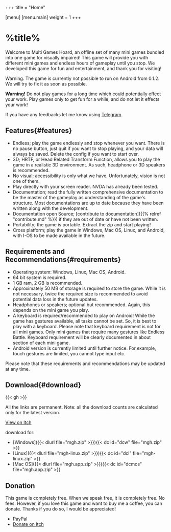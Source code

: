 +++
title = "Home"

[menu]
	[menu.main]
		weight = 1
+++
# %title%
Welcome to Multi Games Hoard, an offline set of many mini games bundled into one game for visually impaired!
This game will provide you with different mini games and endless hours of gameplay until you stop. We developed this game for fun and entertainment, and thank you for visiting!

Warning. The game is currently not possible to run on Android from 0.1.2. We will try to fix it as soon as possible.

**Warning!** Do not play games for a long time which could potentially effect your work. Play games only to get fun for a while, and do not let it effects your work!

If you have any feedbacks let me know using [Telegram](https://t.me/harrymkt).

## Features{#features}
- Endless; play the game endlessly and stop whenever you want. There is no pause button, just quit if you want to stop playing, and your data will always be saved. Delete the config if you want to start over.
- 3D; HRTF, or Head Related Transform Function, allows you to play the game in a realistic 3D environment. As such, headphone or 3D speakers is recommended.
- No visual; accessibility is only what we have. Unfortunately, vision is not one of them.
- Play directly with your screen reader. NVDA has already been tested.
- Documentation; read the fully written comprehensive documentation to be the master of the gameplay as understanding of the game's structure. Most documentations are up to date because they have been written along with the development.
- Documentation open Source; [contribute to documentation]({{% relref "contribute.md" %}}) if they are out of date or have not been written.
- Portability; the game is portable. Extract the zip and start playing!
- Cross platform; play the game in Windows, Mac OS, Linux, and Android, with I-OS to be made available in the future.

## Requirements and Recommendations{#requirements}
- Operating system: Windows, Linux, Mac OS, Android.
- 64 bit system is required.
- 1 GB ram, 2 GB is recommended.
- Approximately 50 MB of storage is required to store the game. While it is not necessary, twice the required size is recommended to avoid potential data loss in the future updates.
- Headphones or speakers; optional but recommended. Again, this depends on the mini game you play.
- A keyboard is required/recommended to play on Android! While the game has gestures available, all tasks cannot be set. So, it is best to play with a keyboard. Please note that keyboard requirement is not for all mini games. Only mini games that require many gestures like Endless Battle. Keyboard requirement will be clearly documented in about section of each mini game.
- Android version is currently limited until further notice. For example, touch gestures are limited, you cannot type input etc.

Please note that these requirements and recommendations may be updated at any time.

## Download{#download}
<p id="version"></p>
<p id="version_date"></p>
<p id="totaldownload"></p>
{{< gh >}}

All the links are permanent. Note: all the download counts are calculated only for the latest version.

[View on Itch](https://harrymkt.itch.io/mgh)

download for:
- [Windows]({{< dlurl file="mgh.zip" >}})<span id="dcw"></span>{{< dc id="dcw" file="mgh.zip" >}}
- [Linux]({{< dlurl file="mgh-linux.zip" >}})<span id="dcl"></span>{{< dc id="dcl" file="mgh-linux.zip" >}}
- [Mac OS]({{< dlurl file="mgh.app.zip" >}})<span id="dcmos"></span>{{< dc id="dcmos" file="mgh.app.zip" >}}
<!--- [Android]({{< dlurl file="mgh.apk" >}})<span id="dca"></span>{{< dc id="dca" file="mgh.apk" >}}-->

## Donation
This game is completely free. When we speak free, it is completely free. No fees. However, if you love this game and want to buy me a coffee, you can donate. Thanks if you do so, I would be appreciated!
- [PayPal](https://paypal.me/harrymk64)
- [Donate on Itch](https://harrymkt.itch.io/mgh)
